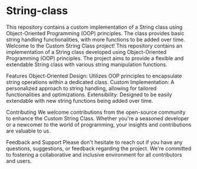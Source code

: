 # String-class
This repository contains a custom implementation of a String class using Object-Oriented Programming (OOP) principles. The class provides basic string handling functionalities, with more functions to be added over time.
Welcome to the Custom String Class project! This repository contains an implementation of a String class developed using Object-Oriented Programming (OOP) principles. The project aims to provide a flexible and extendable String class with various string manipulation functions.

Features
Object-Oriented Design: Utilizes OOP principles to encapsulate string operations within a dedicated class.
Custom Implementation: A personalized approach to string handling, allowing for tailored functionalities and optimizations.
Extensibility: Designed to be easily extendable with new string functions being added over time.

Contributing
We welcome contributions from the open-source community to enhance the Custom String Class. Whether you're a seasoned developer or a newcomer to the world of programming, your insights and contributions are valuable to us.

Feedback and Support
Please don't hesitate to reach out if you have any questions, suggestions, or feedback regarding the project. We're committed to fostering a collaborative and inclusive environment for all contributors and users.
